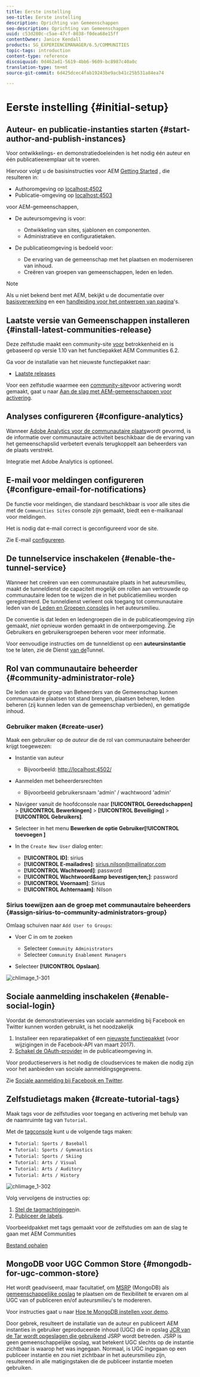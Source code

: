 ```yaml
---
title: Eerste instelling
seo-title: Eerste instelling
description: Oprichting van Gemeenschappen
seo-description: Oprichting van Gemeenschappen
uuid: c53d280c-c5ae-47cf-8038-f0dea68e15ff
contentOwner: Janice Kendall
products: SG_EXPERIENCEMANAGER/6.5/COMMUNITIES
topic-tags: introduction
content-type: reference
discoiquuid: 0d462ad1-5619-4bb6-9609-bc8987c40a0c
translation-type: tm+mt
source-git-commit: 6d425dcec4fab19243be9acb41c25b531a84ea74

---
```



# Eerste instelling {#initial-setup}

## Auteur- en publicatie-instanties starten {#start-author-and-publish-instances}

Voor ontwikkelings- en demonstratiedoeleinden is het nodig één auteur en één publicatieexemplaar uit te voeren.

Hiervoor volgt u de basisinstructies voor AEM [Getting Started](../../help/sites-deploying/deploy.md#getting-started) , die resulteren in:

* Authoromgeving op [localhost:4502](http://localhost:4502/)
* Publicatie-omgeving op [localhost:4503](http://localhost:4503/)

voor AEM-gemeenschappen,

* De auteursomgeving is voor:

   * Ontwikkeling van sites, sjablonen en componenten.
   * Administratieve en configuratietaken.

* De publicatieomgeving is bedoeld voor:

   * De ervaring van de gemeenschap met het plaatsen en moderniseren van inhoud.
   * Creëren van groepen van gemeenschappen, leden en leden.

>[!NOTE]
>
>Als u niet bekend bent met AEM, bekijkt u de documentatie over [basisverwerking](../../help/sites-authoring/basic-handling.md) en een [handleiding voor het ontwerpen van pagina](../../help/sites-authoring/qg-page-authoring.md)&#39;s.


## Laatste versie van Gemeenschappen installeren {#install-latest-communities-release}

Deze zelfstudie maakt een community-site [voor](overview.md#engagement-community) betrokkenheid en is gebaseerd op versie 1.10 van het functiepakket AEM Communities 6.2.

Ga voor de installatie van het nieuwste functiepakket naar:

* [Laatste releases](deploy-communities.md#latest-releases)

Voor een zelfstudie waarmee een [community-site](overview.md#enablement-community)voor activering wordt gemaakt, gaat u naar [Aan de slag met AEM-gemeenschappen voor activering](getting-started-enablement.md).

## Analyses configureren {#configure-analytics}

Wanneer [Adobe Analytics voor de communautaire plaats](analytics.md)wordt gevormd, is de informatie over communautaire activiteit beschikbaar die de ervaring van het gemeenschapslid verbetert evenals terugkoppelt aan beheerders van de plaats verstrekt.

Integratie met Adobe Analytics is optioneel.

## E-mail voor meldingen configureren {#configure-email-for-notifications}

De functie voor meldingen, die standaard beschikbaar is voor alle sites die met de `Communities Sites` console zijn gemaakt, biedt een e-mailkanaal voor meldingen.

Het is nodig dat e-mail correct is geconfigureerd voor de site.

Zie E-mail [configureren](email.md).

## De tunnelservice inschakelen {#enable-the-tunnel-service}

Wanneer het creëren van een communautaire plaats in het auteursmilieu, maakt de tunneldienst de capaciteit mogelijk om rollen aan vertrouwde op communautaire leden toe te wijzen die in het publicatiemilieu worden geregistreerd. De tunneldienst verleent ook toegang tot communautaire leden van de [Leden en Groepen consoles](members.md) in het auteursmilieu.

De conventie is dat leden en ledengroepen die in de publicatieomgeving zijn gemaakt, *niet* opnieuw worden gemaakt in de ontwerpomgeving. Zie Gebruikers en gebruikersgroepen [](users.md)beheren voor meer informatie.

Voor eenvoudige instructies om de tunneldienst op een **auteursinstantie** toe te laten, zie de Dienst [van de](deploy-communities.md#tunnel-service-on-author)Tunnel.

## Rol van communautaire beheerder {#community-administrator-role}

De leden van de groep van Beheerders van de Gemeenschap kunnen communautaire plaatsen tot stand brengen, plaatsen beheren, leden beheren (zij kunnen leden van de gemeenschap verbieden), en gematigde inhoud.

### Gebruiker maken {#create-user}

Maak een gebruiker op de *auteur* die de rol van communautaire beheerder krijgt toegewezen:

* Instantie van auteur

   * Bijvoorbeeld: [http://localhost:4502/](http://localhost:4503/)

* Aanmelden met beheerdersrechten

   * Bijvoorbeeld gebruikersnaam &#39;admin&#39; / wachtwoord &#39;admin&#39;

* Navigeer vanuit de hoofdconsole naar **[!UICONTROL Gereedschappen]** > **[!UICONTROL Bewerkingen]** > **[!UICONTROL Beveiliging]** > **[!UICONTROL Gebruikers]**.
* Selecteer in het menu **Bewerken **de optie Gebruiker**[!UICONTROL toevoegen ]**

* In the `Create New User` dialog enter:

   * **[!UICONTROL ID]**: sirius
   * **[!UICONTROL E-mailadres]**: sirius.nilson@mailinator.com
   * **[!UICONTROL Wachtwoord]**: password
   * **[!UICONTROL Wachtwoord&amp;amp bevestigen;ten;]**: password
   * **[!UICONTROL Voornaam]**: Sirius
   * **[!UICONTROL Achternaam]**: Nilson

### Sirius toewijzen aan de groep met communautaire beheerders {#assign-sirius-to-community-administrators-group}

Omlaag schuiven naar `Add User to Groups`:

* Voer C in om te zoeken

   * Selecteer `Community Administrators`
   * Selecteer `Community Enablement Managers`

* Selecteer **[!UICONTROL Opslaan]**.

![chlimage_1-301](assets/chlimage_1-301.png)

## Sociale aanmelding inschakelen {#enable-social-login}

Voordat de demonstratieversies van sociale aanmelding bij Facebook en Twitter kunnen worden gebruikt, is het noodzakelijk

1. Installeer een reparatiepakket of een [nieuwste functiepakket](deploy-communities.md#latestfeaturepack) (voor wijzigingen in de Facebook-API van maart 2017).
1. [Schakel de OAuth-provider](social-login.md#adobe-granite-oauth-authentication-handler) in de publicatieomgeving in.

Voor productieservers is het nodig de cloudservices te maken die nodig zijn voor het aanbieden van sociale aanmeldingsgegevens.

Zie [Sociale aanmelding bij Facebook en Twitter](social-login.md).

## Zelfstudietags maken {#create-tutorial-tags}

Maak tags voor de zelfstudies voor toegang en activering met behulp van de naamruimte tag van `Tutorial`.

Met de [tagconsole](../../help/sites-administering/tags.md#tagging-console) kunt u de volgende tags maken:

* `Tutorial: Sports / Baseball`
* `Tutorial: Sports / Gymnastics`
* `Tutorial: Sports / Skiing`
* `Tutorial: Arts / Visual`
* `Tutorial: Arts / Auditory`
* `Tutorial: Arts / History`

![chlimage_1-302](assets/chlimage_1-302.png)

Volg vervolgens de instructies op:

1. [Stel de tagmachtigingen](../../help/sites-administering/tags.md#setting-tag-permissions)in.
1. [Publiceer de labels](../../help/sites-administering/tags.md#publishing-tags).

Voorbeeldpakket met tags gemaakt voor de zelfstudies om aan de slag te gaan met AEM Communities

[Bestand ophalen](assets/tutorial_tags-v63.zip)

## MongoDB voor UGC Common Store {#mongodb-for-ugc-common-store}

Het wordt geadviseerd, maar facultatief, om [MSRP](msrp.md) (MongoDB) als [gemeenschappelijke opslag](working-with-srp.md) te plaatsen om de flexibiliteit te ervaren om al UGC van of publiceren en/of auteursmilieu&#39;s te modereren.

Voor instructies gaat u naar [Hoe te MongoDB instellen voor demo](demo-mongo.md).

Door gebrek, resulteert de installatie van de auteur en publiceert AEM instanties in gebruiker geproduceerde inhoud (UGC) die in opslag [JCR van de Tar wordt opgeslagen die gebruikend](../../help/sites-deploying/platform.md) JSRP [](jsrp.md)wordt betreden. JSRP is geen gemeenschappelijke opslag, wat betekent UGC slechts op de instantie zichtbaar is waarop het was ingegaan. Normaal, is UGC ingegaan op een publiceer instantie en zou niet zichtbaar in het auteursmilieu zijn, resulterend in alle matigingstaken die de publiceer instantie moeten gebruiken.